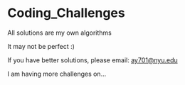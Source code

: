 # Coding_Challenges

All solutions are my own algorithms

It may not be perfect :)

If you have better solutions, please email: 
ay701@nyu.edu

I am having more challenges on...

